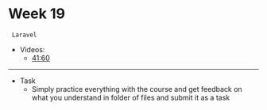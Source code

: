 # Week 19
     Laravel
- Videos:
    - [41:60](https://youtube.com/playlist?list=PLftLUHfDSiZ4GfPZxaFDsA7ejUzD7SpWa&si=jdURIRNoxHBliX7n)

---
- Task
    - Simply practice everything with the course and get feedback on what you understand in folder of files and submit it as a task